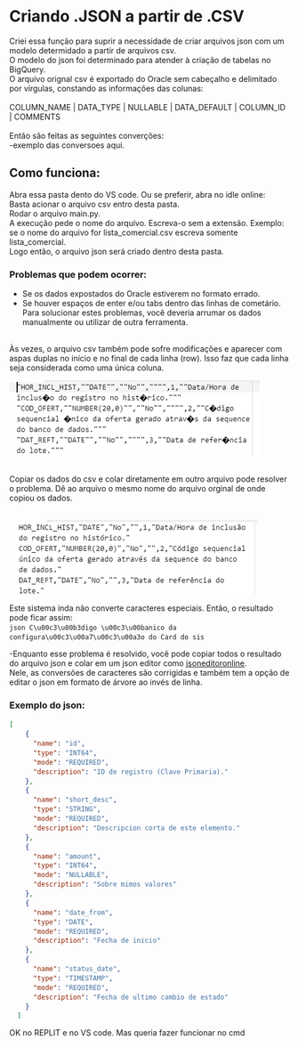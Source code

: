 # Criando .JSON a partir de .CSV

Criei essa função para suprir a necessidade de criar arquivos json com um modelo determidado a partir de arquivos csv.   
O modelo do json foi determinado para atender à criação de tabelas no BigQuery.    
O arquivo orignal csv é exportado do Oracle sem cabeçalho e delimitado por vírgulas, constando as informações das colunas:   
<br>
COLUMN_NAME | DATA_TYPE | NULLABLE | DATA_DEFAULT | COLUMN_ID | COMMENTS  
<br>
Então são feitas as seguintes converções:   
-exemplo das conversoes aqui.   



## Como funciona:  
Abra essa pasta dento do VS code. Ou se preferir, abra no idle online:  
Basta acionar o arquivo csv entro desta pasta.    
Rodar o arquivo main.py.   
A execução pede o nome do arquivo. Escreva-o sem a extensão. Exemplo: se o nome do arquivo for lista_comercial.csv escreva somente lista_comercial.   
Logo então, o arquivo json será criado dentro desta pasta.    

### Problemas que podem ocorrer:
- Se os dados expostados do Oracle estiverem no formato errado.   
- Se houver espaços de enter e/ou tabs dentro das linhas de cometário.     
    Para solucionar estes problemas, você deveria arrumar os dados manualmente ou utilizar de outra ferramenta.   
<br>   
Às vezes, o arquivo csv também pode sofre modificações e aparecer com aspas duplas no início e no final de cada linha (row). Isso faz que cada linha seja considerada como uma única coluna.   
<br>

![Exemplo](https://github.com/GePajarinen/Criando-JSONs-de-.CSV-/blob/main/img/exemplo.PNG?raw=true)      
<br>

Copiar os dados do csv e colar diretamente em outro arquivo pode resolver o problema. Dê ao arquivo o mesmo nome do arquivo orginal de onde copiou os dados.   
<br>

![Exemplo](https://github.com/GePajarinen/Criando-JSONs-de-.CSV-/blob/main/img/exemplo2.PNG?raw=true)   


Este sistema inda não converte caracteres especiais. Então, o resultado pode ficar assim:   
``` json C\u00c3\u00b3digo \u00c3\u00banico da configura\u00c3\u00a7\u00c3\u00a3o do Card do sis   ```

-Enquanto esse problema é resolvido, você pode copiar todos o resultado do arquivo json e colar em um json editor como [jsoneditoronline](https://jsoneditoronline.org/#right=local.xosome).    
Nele, as conversões de caracteres são corrigidas e também tem a opção de editar o json em formato de árvore ao invés de linha.    



### Exemplo do json:
``` json
[
    {
      "name": "id",
      "type": "INT64",
      "mode": "REQUIRED",
      "description": "ID de registro (Clave Primaria)."
    },
    {
      "name": "short_desc",
      "type": "STRING",
      "mode": "REQUIRED",
      "description": "Descripcion corta de este elemento."
    },
    {
      "name": "amount",
      "type": "INT64",
      "mode": "NULLABLE",
      "description": "Sobre mimos valores"
    },
    {
      "name": "date_from",
      "type": "DATE",
      "mode": "REQUIRED",
      "description": "Fecha de inicio"
    },
    {
      "name": "status_date",
      "type": "TIMESTAMP",
      "mode": "REQUIRED",
      "description": "Fecha de ultimo cambio de estado"
    }
  ]
```
OK no REPLIT e no VS code. Mas queria fazer funcionar no cmd
